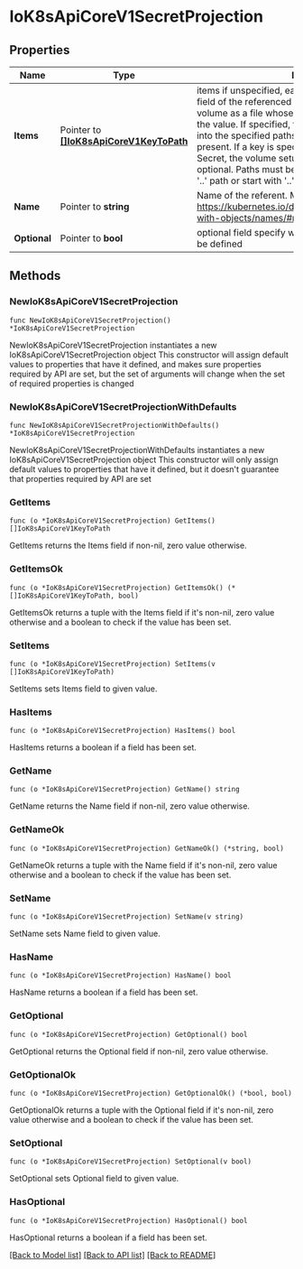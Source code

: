 # IoK8sApiCoreV1SecretProjection

## Properties

Name | Type | Description | Notes
------------ | ------------- | ------------- | -------------
**Items** | Pointer to [**[]IoK8sApiCoreV1KeyToPath**](IoK8sApiCoreV1KeyToPath.md) | items if unspecified, each key-value pair in the Data field of the referenced Secret will be projected into the volume as a file whose name is the key and content is the value. If specified, the listed keys will be projected into the specified paths, and unlisted keys will not be present. If a key is specified which is not present in the Secret, the volume setup will error unless it is marked optional. Paths must be relative and may not contain the &#39;..&#39; path or start with &#39;..&#39;. | [optional] 
**Name** | Pointer to **string** | Name of the referent. More info: https://kubernetes.io/docs/concepts/overview/working-with-objects/names/#names | [optional] 
**Optional** | Pointer to **bool** | optional field specify whether the Secret or its key must be defined | [optional] 

## Methods

### NewIoK8sApiCoreV1SecretProjection

`func NewIoK8sApiCoreV1SecretProjection() *IoK8sApiCoreV1SecretProjection`

NewIoK8sApiCoreV1SecretProjection instantiates a new IoK8sApiCoreV1SecretProjection object
This constructor will assign default values to properties that have it defined,
and makes sure properties required by API are set, but the set of arguments
will change when the set of required properties is changed

### NewIoK8sApiCoreV1SecretProjectionWithDefaults

`func NewIoK8sApiCoreV1SecretProjectionWithDefaults() *IoK8sApiCoreV1SecretProjection`

NewIoK8sApiCoreV1SecretProjectionWithDefaults instantiates a new IoK8sApiCoreV1SecretProjection object
This constructor will only assign default values to properties that have it defined,
but it doesn't guarantee that properties required by API are set

### GetItems

`func (o *IoK8sApiCoreV1SecretProjection) GetItems() []IoK8sApiCoreV1KeyToPath`

GetItems returns the Items field if non-nil, zero value otherwise.

### GetItemsOk

`func (o *IoK8sApiCoreV1SecretProjection) GetItemsOk() (*[]IoK8sApiCoreV1KeyToPath, bool)`

GetItemsOk returns a tuple with the Items field if it's non-nil, zero value otherwise
and a boolean to check if the value has been set.

### SetItems

`func (o *IoK8sApiCoreV1SecretProjection) SetItems(v []IoK8sApiCoreV1KeyToPath)`

SetItems sets Items field to given value.

### HasItems

`func (o *IoK8sApiCoreV1SecretProjection) HasItems() bool`

HasItems returns a boolean if a field has been set.

### GetName

`func (o *IoK8sApiCoreV1SecretProjection) GetName() string`

GetName returns the Name field if non-nil, zero value otherwise.

### GetNameOk

`func (o *IoK8sApiCoreV1SecretProjection) GetNameOk() (*string, bool)`

GetNameOk returns a tuple with the Name field if it's non-nil, zero value otherwise
and a boolean to check if the value has been set.

### SetName

`func (o *IoK8sApiCoreV1SecretProjection) SetName(v string)`

SetName sets Name field to given value.

### HasName

`func (o *IoK8sApiCoreV1SecretProjection) HasName() bool`

HasName returns a boolean if a field has been set.

### GetOptional

`func (o *IoK8sApiCoreV1SecretProjection) GetOptional() bool`

GetOptional returns the Optional field if non-nil, zero value otherwise.

### GetOptionalOk

`func (o *IoK8sApiCoreV1SecretProjection) GetOptionalOk() (*bool, bool)`

GetOptionalOk returns a tuple with the Optional field if it's non-nil, zero value otherwise
and a boolean to check if the value has been set.

### SetOptional

`func (o *IoK8sApiCoreV1SecretProjection) SetOptional(v bool)`

SetOptional sets Optional field to given value.

### HasOptional

`func (o *IoK8sApiCoreV1SecretProjection) HasOptional() bool`

HasOptional returns a boolean if a field has been set.


[[Back to Model list]](../README.md#documentation-for-models) [[Back to API list]](../README.md#documentation-for-api-endpoints) [[Back to README]](../README.md)


